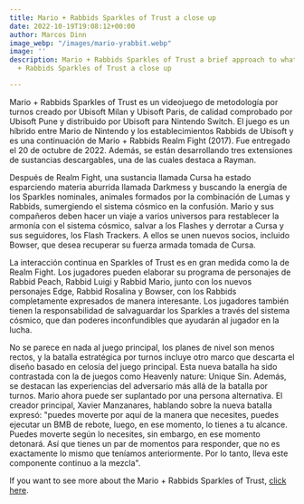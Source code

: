 ```yaml
---
title: Mario + Rabbids Sparkles of Trust a close up
date: 2022-10-19T19:08:12+00:00
author: Marcos Dinn
image_webp: "/images/mario-yrabbit.webp"
image: ''
description: Mario + Rabbids Sparkles of Trust a brief approach to what Ubisoft offersario
  + Rabbids Sparkles of Trust a close up

---
```

Mario + Rabbids Sparkles of Trust es un videojuego de metodología por turnos creado por Ubisoft Milan y Ubisoft Paris, de calidad comprobado por Ubisoft Pune y distribuido por Ubisoft para Nintendo Switch. El juego es un híbrido entre Mario de Nintendo y los establecimientos Rabbids de Ubisoft y es una continuación de Mario + Rabbids Realm Fight (2017). Fue entregado el 20 de octubre de 2022. Además, se están desarrollando tres extensiones de sustancias descargables, una de las cuales destaca a Rayman.

Después de Realm Fight, una sustancia llamada Cursa ha estado esparciendo materia aburrida llamada Darkmess y buscando la energía de los Sparkles nominales, animales formados por la combinación de Lumas y Rabbids, sumergiendo el sistema cósmico en la confusión. Mario y sus compañeros deben hacer un viaje a varios universos para restablecer la armonía con el sistema cósmico, salvar a los Flashes y derrotar a Cursa y sus seguidores, los Flash Trackers. A ellos se unen nuevos socios, incluido Bowser, que desea recuperar su fuerza armada tomada de Cursa.

La interacción continua en Sparkles of Trust es en gran medida como la de Realm Fight. Los jugadores pueden elaborar su programa de personajes de Rabbid Peach, Rabbid Luigi y Rabbid Mario, junto con los nuevos personajes Edge, Rabbid Rosalina y Bowser, con los Rabbids completamente expresados de manera interesante. Los jugadores también tienen la responsabilidad de salvaguardar los Sparkles a través del sistema cósmico, que dan poderes inconfundibles que ayudarán al jugador en la lucha.

No se parece en nada al juego principal, los planes de nivel son menos rectos, y la batalla estratégica por turnos incluye otro marco que descarta el diseño basado en celosía del juego principal. Esta nueva batalla ha sido contrastada con la de juegos como Heavenly nature: Unique Sin. Además, se destacan las experiencias del adversario más allá de la batalla por turnos. Mario ahora puede ser suplantado por una persona alternativa. El creador principal, Xavier Manzanares, hablando sobre la nueva batalla expresó: "puedes moverte por aquí de la manera que necesites, puedes ejecutar un BMB de rebote, luego, en ese momento, lo tienes a tu alcance. Puedes moverte según lo necesites, sin embargo, en ese momento detonará. Así que tienes un par de momentos para responder, que no es exactamente lo mismo que teníamos anteriormente. Por lo tanto, lleva este componente continuo a la mezcla".

If you want to see more about the Mario + Rabbids Sparkles of Trust, [click here](https://www.ubisoft.com/en-gb/game/mario-rabbids/sparks-of-hope).